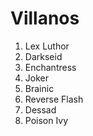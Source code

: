 # Villanos

1. Lex Luthor
2. Darkseid
3. Enchantress
4. Joker
5. Brainic
6. Reverse Flash
7. Dessad
8. Poison Ivy
